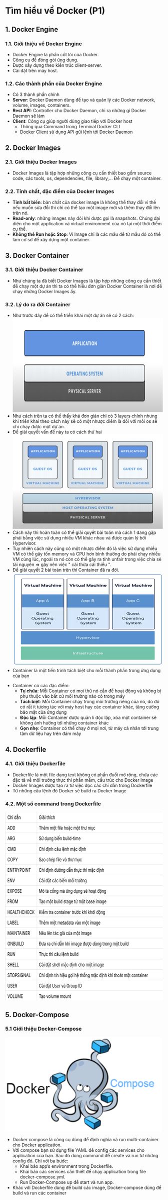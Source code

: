 # Tìm hiểu về Docker (P1)
## 1. Docker Engine
### 1.1. Giới thiệu về Docker Engine
- Docker Engine là phần cốt lõi của Docker.
- Công cụ để đóng gói ứng dụng.
- Được xây dựng theo kiến trúc client-server.
- Cài đặt trên máy host.
### 1.2. Các thành phần của Docker Engine
- Có 3 thành phần chính
- **Server**: Docker Daemon dùng để tạo và quản lý các Docker network, volume, images, containers.
- **Rest API**: Controller cho Docker Daemon, chỉ ra những gì Docker Daemon 
sẽ làm
 - **Client**: Công cụ giúp người dùng giao tiếp với Docker host
   + Thông qua Command trong Terminal Docker CLI
   + Docker Client sử dụng API gửi lệnh tới Docker Daemon
## 2. Docker Images
### 2.1. Giới thiệu Docker Images 
* Docker Images là tập hợp những công cụ cần thiết bao gồm source code, các tools, os, dependencies, file, library,... Để chạy một container.
### 2.2. Tính chất, đặc điểm của Docker Images
* **Tính bất biến**: bản chất của docker image là không thể thay đổi vì thế nếu muốn sửa đổi thì chỉ có thể tạo một image mới và thêm thay đổi lên trên nó.
* **Read-only**: những images này đôi khi được gọi là snapshots. Chúng đại diện cho một application và virtual environment của nó tại một thời điểm cụ thể.
* **Không thể Run hoặc Stop**: Vì Image chỉ là các mẫu để từ mẫu đó có thể làm cơ sở để xây dựng một container.
## 3. Docker Container
### 3.1. Giới thiệu Docker Container
* Như chúng ta đã biết Docker Images là tập hợp những công cụ cần thiết để chạy một dự án thì ta có thể hiểu đơn giản Docker Container là nơi để chạy những Docker Images ấy.
### 3.2. Lý do ra đời Container
* Như trước đây để có thể triển khai một dự án sẽ có 2 cách: 
<img src="../Docker/images/base.jpg" alt="Cách 1" width="500" height="300"></img>
* Như cách trên ta có thể thấy khá đơn giản chỉ có 3 layers chính nhưng khi triển khai theo cách này sẽ có một nhược điểm là đối với mỗi os sẽ chỉ chạy được một dự án. 
* Để giải quyết vấn đề này ta có cách thứ hai
<img src="../Docker/images/vm.png" alt="Cách 2" width="500" height="300"></img>
* Cách này thì hoàn toàn có thể giải quyết bài toán mà cách 1 đang gặp phải bằng việc sử dụng nhiều VM khác nhau và được quản lý bởi Hypervisor. 
* Tuy nhiên cách này cũng có một nhược điểm đó là việc sử dụng nhiều VM có thể gây tốn memory và CPU hơn bình thường do phải chạy nhiều VM cùng lúc, ngoài ra nó còn có thể gây ra tính unfair trong việc chia sẻ tài nguyên => gây nên việc " cái thừa cái thiếu ".
* Để giải quyết 2 bài toán trên thì Container đã ra đời.
<img src="../Docker/images/container.png" alt="Cách 3" width="500" height="300"></img>
*  Container là một tiến trình tách biệt cho mỗi thành phần trong ứng dụng của bạn
- Container có các đặc điểm:
  + **Tự chứa**: Mỗi Container có mọi thứ nó cần để hoạt động và không bị 
phụ thuộc vào bất cứ môi trường nào có trong máy
  + **Tách biệt**: Mỗi Container chạy trong môi trường riêng của nó, do đó có rất ít tương tác với máy host hay các container khác, tăng cường bảo mật của ứng dụng
  + **Độc lập**: Mỗi Container được quản lí độc lập, xóa một container sẽ 
không ảnh hưởng tới những container khác
  + **Gọn nhẹ**: Container có thể chạy ở mọi nơi, từ máy cá nhân tới trung tâm dữ liệu hay trên đám mây
## 4. Dockerfile
### 4.1. Giới thiệu Dockerfile
* Dockerfile là một file dạng text không có phần đuổi mở rộng, chứa các đặc tả về môi trường thực thi phần mềm, cấu trúc cho Docker Image
* Docker Images được tạo ra từ việc đọc các chỉ dẫn trong Dockerfile
* Từ những câu lệnh đó Docker sẽ build ra Docker Image
### 4.2. Một số command trong Dockerfile
<img src="../Docker/images/cmd.png" alt="command" width="700" height="600"></img>
## 5. Docker-Compose
### 5.1 Giới thiệu Docker-Compose
<img src="../Docker/images/LOGO.png" alt="logo" width="500" height="300"></img>
* Docker compose là công cụ dùng để định nghĩa và run multi-container cho Docker application. 
* Với compose bạn sử dụng file YAML để config các services cho application của bạn. Sau đó dùng command để create và run từ những config đó. Chỉ với ba bước:
  + Khai báo app’s environment trong Dockerfile.
  + Khai báo các services cần thiết để chạy application trong file docker-compose.yml.
  + Run Docker-Compose up để start và run app.
* Khác với Dockerfile dùng để build các image, Docker-compose dùng để build và run các container
